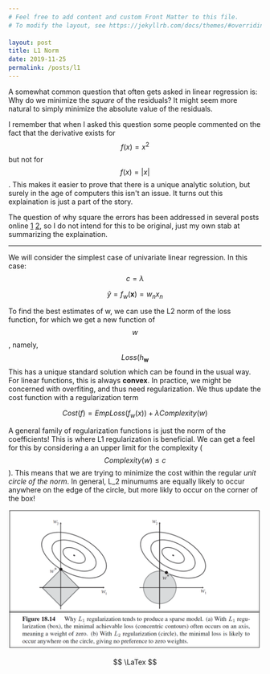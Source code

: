 ```yaml
---
# Feel free to add content and custom Front Matter to this file.
# To modify the layout, see https://jekyllrb.com/docs/themes/#overriding-theme-defaults

layout: post
title: L1 Norm
date: 2019-11-25
permalink: /posts/l1
---
```

A somewhat common question that often gets asked in linear regression is: Why do we minimize the *square* of the residuals? It might seem more natural to simply minimize the absolute value of the residuals. 

I remember that when I asked this question some people commented on the fact that the derivative exists for $$f(x)=x^2$$ but not for $$f(x)=|x|$$. This makes it easier to prove that there is a unique analytic solution, but surely in the age of computers this isn't an issue. It turns out this explaination is just a part of the story.

The question of why square the errors has been addressed in several posts online [1] [2], so I do not intend for this to be original, just my own stab at summarizing the explaination.

---

We will consider the simplest case of univariate linear regression. In this case: $$ c=\lambda $$

$$ \hat{y}= f_w(\textbf{x})=w_n x_n $$

To find the best estimates of w, we can use the L2 norm of the loss function, for which we get a new function of $$w$$, namely, $$Loss(h_\textbf{w}$$
This has a unique standard solution which can be found in the usual way. For linear functions, this is always **convex**. In practice, we might be concerned with overfiting, and thus need regularization. We thus update the cost function with a regularization term

$$ Cost(f)= EmpLoss(f_w(x)) + \lambda Complexity(w) $$

A general family of regularization functions is just the norm of the coefficients!
This is where L1 regularization is beneficial. We can get a feel for this by considering a an upper limit for the complexity ($$Complexity(w) \leq c$$).
This means that we are trying to minimize the cost within the regular *unit circle of the norm*. In general, L_2 minumums are equally likely to occur anywhere on the edge of the circle, but more likly to occur on the corner of the box!

![picture](/assets/l1.png)

$$ \LaTex $$

[1]: https://stats.stackexchange.com/questions/118/why-square-the-difference-instead-of-taking-the-absolute-value-in-standard-devia
[2]: https://www.benkuhn.net/squared 